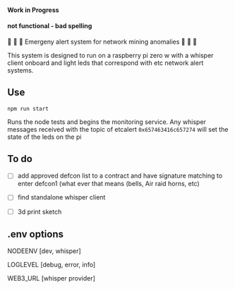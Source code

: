 #### Work in Progress

#### not functional - bad spelling

🚨 🚨 🚨 Emergeny alert system for network mining anomalies 🚨 🚨 🚨 

This system is designed to run on a raspberry pi zero w with a whisper client onboard and light leds that correspond with etc network alert systems. 

## Use

```
npm run start
```
Runs the node tests and begins the monitoring service. Any whisper messages received with the topic of etcalert `0x657463416c657274` will set the state of the leds on the pi

## To do

- [ ] add approved defcon list to a contract and have signature matching to enter defcon1 (what ever that means (bells, Air raid horns, etc)

- [ ] find standalone whisper client

- [ ] 3d print sketch


## .env options

NODEENV [dev, whisper]

LOGLEVEL [debug, error, info]

WEB3_URL [whisper provider]
